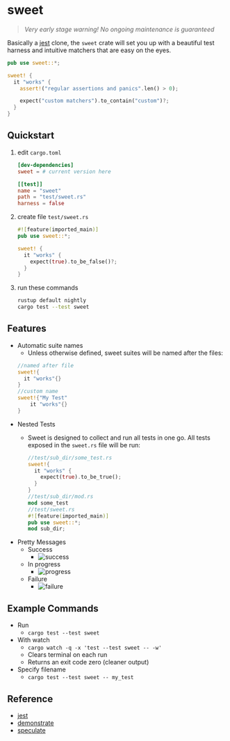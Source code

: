 # sweet

> *Very early stage warning! No ongoing maintenance is guaranteed*

Basically a [jest](https://jestjs.io/) clone, the `sweet` crate will set you up with a beautiful test harness and intuitive matchers that are easy on the eyes.


```rust
pub use sweet::*;

sweet! {
  it "works" {
    assert!("regular assertions and panics".len() > 0);

    expect("custom matchers").to_contain("custom")?;
  }
}
```

## Quickstart

1. edit `cargo.toml`
	```toml
	[dev-dependencies]
	sweet = # current version here

	[[test]]
	name = "sweet"
	path = "test/sweet.rs"
	harness = false
	```
1. create file `test/sweet.rs`
	```rust
	#![feature(imported_main)]
	pub use sweet::*;

	sweet! {
	  it "works" {
	    expect(true).to_be_false()?;
	  }
	}
	```
2. run these commands
	```sh
	rustup default nightly
	cargo test --test sweet
	```


## Features
- Automatic suite names
	- Unless otherwise defined, sweet suites will be named after the files:
	```rust
	//named after file
	sweet!{
	  it "works"{}
	}
	//custom name
	sweet!{"My Test"
		it "works"{}
	}
	```
- Nested Tests
	- Sweet is designed to collect and run all tests in one go. All tests exposed in the `sweet.rs` file will be run:


		```rust
		//test/sub_dir/some_test.rs
		sweet!{
		  it "works" {
		    expect(true).to_be_true();
		  }
		}
		//test/sub_dir/mod.rs
		mod some_test
		//test/sweet.rs
		#![feature(imported_main)]
		pub use sweet::*;
		mod sub_dir;
		```
- Pretty Messages
	- Success
		- ![success](https://raw.githubusercontent.com/mrchantey/forky/main/docs/images/success.png)
	- In progress
		- ![progress](https://raw.githubusercontent.com/mrchantey/forky/main/docs/images/progress.png)
	- Failure
		- ![failure](https://raw.githubusercontent.com/mrchantey/forky/main/docs/images/failure.png)

## Example Commands

- Run 
   - `cargo test --test sweet`
- With watch
   - `cargo watch -q -x 'test --test sweet -- -w'`
   - Clears terminal on each run
   - Returns an exit code zero (cleaner output)
- Specify filename
   - `cargo test --test sweet -- my_test`

## Reference
- [jest](https://jestjs.io/)
- [demonstrate](https://crates.io/crates/demonstrate)
- [speculate](https://github.com/utkarshkukreti/speculate.rs)